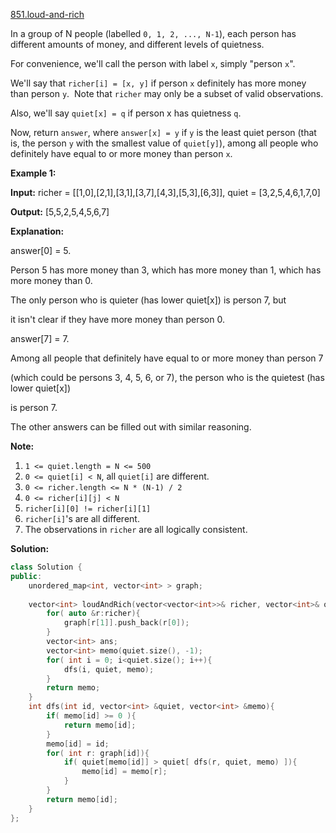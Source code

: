 [851.loud-and-rich](https://leetcode.com/problems/loud-and-rich/)  

In a group of N people (labelled `0, 1, 2, ..., N-1`), each person has different amounts of money, and different levels of quietness.

For convenience, we'll call the person with label `x`, simply "person `x`".

We'll say that `richer[i] = [x, y]` if person `x` definitely has more money than person `y`.  Note that `richer` may only be a subset of valid observations.

Also, we'll say `quiet[x] = q` if person x has quietness `q`.

Now, return `answer`, where `answer[x] = y` if `y` is the least quiet person (that is, the person `y` with the smallest value of `quiet[y]`), among all people who definitely have equal to or more money than person `x`.

**Example 1:**

  
**Input:** richer = \[\[1,0\],\[2,1\],\[3,1\],\[3,7\],\[4,3\],\[5,3\],\[6,3\]\], quiet = \[3,2,5,4,6,1,7,0\]
  
**Output:** \[5,5,2,5,4,5,6,7\]
  
**Explanation:** 
  
answer\[0\] = 5.
  
Person 5 has more money than 3, which has more money than 1, which has more money than 0.
  
The only person who is quieter (has lower quiet\[x\]) is person 7, but
  
it isn't clear if they have more money than person 0.
  

  
answer\[7\] = 7.
  
Among all people that definitely have equal to or more money than person 7
  
(which could be persons 3, 4, 5, 6, or 7), the person who is the quietest (has lower quiet\[x\])
  
is person 7.
  

  
The other answers can be filled out with similar reasoning.
  

**Note:**

1.  `1 <= quiet.length = N <= 500`
2.  `0 <= quiet[i] < N`, all `quiet[i]` are different.
3.  `0 <= richer.length <= N * (N-1) / 2`
4.  `0 <= richer[i][j] < N`
5.  `richer[i][0] != richer[i][1]`
6.  `richer[i]`'s are all different.
7.  The observations in `richer` are all logically consistent.  



**Solution:**  

```cpp
class Solution {
public:
    unordered_map<int, vector<int> > graph;
    
    vector<int> loudAndRich(vector<vector<int>>& richer, vector<int>& quiet) {
        for( auto &r:richer){
            graph[r[1]].push_back(r[0]);
        }
        vector<int> ans;
        vector<int> memo(quiet.size(), -1);
        for( int i = 0; i<quiet.size(); i++){
            dfs(i, quiet, memo);
        }
        return memo;
    }
    int dfs(int id, vector<int> &quiet, vector<int> &memo){
        if( memo[id] >= 0 ){
            return memo[id];
        }
        memo[id] = id;
        for( int r: graph[id]){
            if( quiet[memo[id]] > quiet[ dfs(r, quiet, memo) ]){
                memo[id] = memo[r];
            }
        }
        return memo[id];
    }
};
```
      